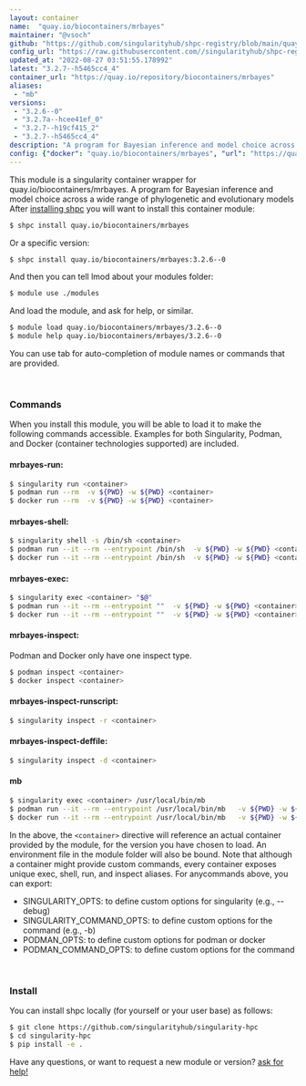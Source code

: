 ```yaml
---
layout: container
name:  "quay.io/biocontainers/mrbayes"
maintainer: "@vsoch"
github: "https://github.com/singularityhub/shpc-registry/blob/main/quay.io/biocontainers/mrbayes/container.yaml"
config_url: "https://raw.githubusercontent.com//singularityhub/shpc-registry/main/quay.io/biocontainers/mrbayes/container.yaml"
updated_at: "2022-08-27 03:51:55.178992"
latest: "3.2.7--h5465cc4_4"
container_url: "https://quay.io/repository/biocontainers/mrbayes"
aliases:
 - "mb"
versions:
 - "3.2.6--0"
 - "3.2.7a--hcee41ef_0"
 - "3.2.7--h19cf415_2"
 - "3.2.7--h5465cc4_4"
description: "A program for Bayesian inference and model choice across a wide range of phylogenetic and evolutionary models"
config: {"docker": "quay.io/biocontainers/mrbayes", "url": "https://quay.io/repository/biocontainers/mrbayes", "maintainer": "@sarahbeecroft", "description": "A program for Bayesian inference and model choice across a wide range of phylogenetic and evolutionary models", "latest": {"3.2.7--h5465cc4_4": "sha256:c07cbbd563dec595ac4bf4aaedd87ce4c0fcc548ff92bc48a8a7d5cd151ec0a1"}, "tags": {"3.2.6--0": "sha256:a81b94e4659014c25c5840b01f1f5ba5b635d2ce061134e2911f55f974c49b3f", "3.2.7a--hcee41ef_0": "sha256:bf64e9bd6a35d0b7e132a7766b89a8787ee1fb4cb269cc97f62fd3ab78b2e422", "3.2.7--h19cf415_2": "sha256:893140dd1c0019013652f77f379641cadf1c43d7d96b9cef35cf8d1475f25991", "3.2.7--h5465cc4_4": "sha256:c07cbbd563dec595ac4bf4aaedd87ce4c0fcc548ff92bc48a8a7d5cd151ec0a1"}, "aliases": {"mb": "/usr/local/bin/mb"}}
---
```


This module is a singularity container wrapper for quay.io/biocontainers/mrbayes.
A program for Bayesian inference and model choice across a wide range of phylogenetic and evolutionary models
After [installing shpc](#install) you will want to install this container module:


```bash
$ shpc install quay.io/biocontainers/mrbayes
```

Or a specific version:

```bash
$ shpc install quay.io/biocontainers/mrbayes:3.2.6--0
```

And then you can tell lmod about your modules folder:

```bash
$ module use ./modules
```

And load the module, and ask for help, or similar.

```bash
$ module load quay.io/biocontainers/mrbayes/3.2.6--0
$ module help quay.io/biocontainers/mrbayes/3.2.6--0
```

You can use tab for auto-completion of module names or commands that are provided.

<br>

### Commands

When you install this module, you will be able to load it to make the following commands accessible.
Examples for both Singularity, Podman, and Docker (container technologies supported) are included.

#### mrbayes-run:

```bash
$ singularity run <container>
$ podman run --rm  -v ${PWD} -w ${PWD} <container>
$ docker run --rm  -v ${PWD} -w ${PWD} <container>
```

#### mrbayes-shell:

```bash
$ singularity shell -s /bin/sh <container>
$ podman run --it --rm --entrypoint /bin/sh  -v ${PWD} -w ${PWD} <container>
$ docker run --it --rm --entrypoint /bin/sh  -v ${PWD} -w ${PWD} <container>
```

#### mrbayes-exec:

```bash
$ singularity exec <container> "$@"
$ podman run --it --rm --entrypoint ""  -v ${PWD} -w ${PWD} <container> "$@"
$ docker run --it --rm --entrypoint ""  -v ${PWD} -w ${PWD} <container> "$@"
```

#### mrbayes-inspect:

Podman and Docker only have one inspect type.

```bash
$ podman inspect <container>
$ docker inspect <container>
```

#### mrbayes-inspect-runscript:

```bash
$ singularity inspect -r <container>
```

#### mrbayes-inspect-deffile:

```bash
$ singularity inspect -d <container>
```


#### mb
       
```bash
$ singularity exec <container> /usr/local/bin/mb
$ podman run --it --rm --entrypoint /usr/local/bin/mb   -v ${PWD} -w ${PWD} <container> -c " $@"
$ docker run --it --rm --entrypoint /usr/local/bin/mb   -v ${PWD} -w ${PWD} <container> -c " $@"
```



In the above, the `<container>` directive will reference an actual container provided
by the module, for the version you have chosen to load. An environment file in the
module folder will also be bound. Note that although a container
might provide custom commands, every container exposes unique exec, shell, run, and
inspect aliases. For anycommands above, you can export:

 - SINGULARITY_OPTS: to define custom options for singularity (e.g., --debug)
 - SINGULARITY_COMMAND_OPTS: to define custom options for the command (e.g., -b)
 - PODMAN_OPTS: to define custom options for podman or docker
 - PODMAN_COMMAND_OPTS: to define custom options for the command

<br>
  
### Install

You can install shpc locally (for yourself or your user base) as follows:

```bash
$ git clone https://github.com/singularityhub/singularity-hpc
$ cd singularity-hpc
$ pip install -e .
```

Have any questions, or want to request a new module or version? [ask for help!](https://github.com/singularityhub/singularity-hpc/issues)